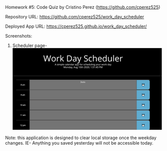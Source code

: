 Homework #5: Code Quiz by Cristino Perez (https://github.com/cperez525)

Repository URL: https://github.com/cperez525/work_day_scheduler

Deployed App URL: https://cperez525.github.io/work_day_scheduler/

Screenshots:

1) Scheduler page-  ![Screenshot](Images/work_scheduler_page.JPG)

Note: this application is designed to clear local storage once the weekday changes. IE- Anything you saved yesterday will not be accessible today.
